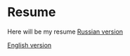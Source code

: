 # Resume
Here will be my resume
[Russian version](./Filin%20A.A%20resume.pdf)


[English version](./Filin%20A%20resume.en.pdf)


